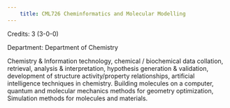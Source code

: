 ```yaml
---
    title: CML726 Cheminformatics and Molecular Modelling
---
```

Credits: 3 (3-0-0)

Department: Department of Chemistry

Chemistry & Information technology, chemical / biochemical data collation, retrieval, analysis & interpretation, hypothesis generation & validation, development of structure activity/property relationships, artificial intelligence techniques in chemistry. Building molecules on a computer, quantum and molecular mechanics methods for geometry optimization, Simulation methods for molecules and materials.